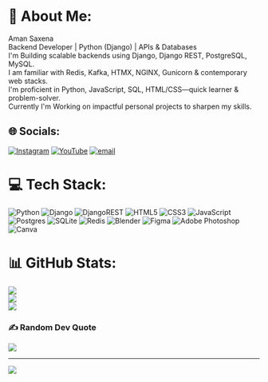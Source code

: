<img src="https://media1.giphy.com/media/v1.Y2lkPTc5MGI3NjExNjRtbm9xNGZ4cWlza3d3ZXhwdHh1OWdiMzQ1cW1rMHR6bmI5ZnRxdCZlcD12MV9pbnRlcm5hbF9naWZfYnlfaWQmY3Q9Zw/qgQUggAC3Pfv687qPC/giphy.gif" alt="" >

# 💫 About Me:
Aman Saxena<br>Backend Developer | Python (Django) | APIs & Databases<br>I'm Building scalable backends using Django, Django REST, PostgreSQL, MySQL.<br>I am familiar with Redis, Kafka, HTMX, NGINX, Gunicorn & contemporary web stacks.<br>I'm proficient in Python, JavaScript, SQL, HTML/CSS—quick learner & problem-solver.<br>Currently I'm Working on impactful personal projects to sharpen my skills.


## 🌐 Socials:
[![Instagram](https://img.shields.io/badge/Instagram-%23E4405F.svg?logo=Instagram&logoColor=white)](https://instagram.com/amansaxena25849) [![YouTube](https://img.shields.io/badge/YouTube-%23FF0000.svg?logo=YouTube&logoColor=white)](https://youtube.com/@@amansaxena6798) [![email](https://img.shields.io/badge/Email-D14836?logo=gmail&logoColor=white)](mailto:aman25849@gmail.com) 

# 💻 Tech Stack:
![Python](https://img.shields.io/badge/python-3670A0?style=for-the-badge&logo=python&logoColor=ffdd54) ![Django](https://img.shields.io/badge/django-%23092E20.svg?style=for-the-badge&logo=django&logoColor=white) ![DjangoREST](https://img.shields.io/badge/DJANGO-REST-ff1709?style=for-the-badge&logo=django&logoColor=white&color=ff1709&labelColor=gray) ![HTML5](https://img.shields.io/badge/html5-%23E34F26.svg?style=for-the-badge&logo=html5&logoColor=white) ![CSS3](https://img.shields.io/badge/css3-%231572B6.svg?style=for-the-badge&logo=css3&logoColor=white) ![JavaScript](https://img.shields.io/badge/javascript-%23323330.svg?style=for-the-badge&logo=javascript&logoColor=%23F7DF1E) ![Postgres](https://img.shields.io/badge/postgres-%23316192.svg?style=for-the-badge&logo=postgresql&logoColor=white) ![SQLite](https://img.shields.io/badge/sqlite-%2307405e.svg?style=for-the-badge&logo=sqlite&logoColor=white) ![Redis](https://img.shields.io/badge/redis-%23DD0031.svg?style=for-the-badge&logo=redis&logoColor=white) ![Blender](https://img.shields.io/badge/blender-%23F5792A.svg?style=for-the-badge&logo=blender&logoColor=white) ![Figma](https://img.shields.io/badge/figma-%23F24E1E.svg?style=for-the-badge&logo=figma&logoColor=white) ![Adobe Photoshop](https://img.shields.io/badge/adobe%20photoshop-%2331A8FF.svg?style=for-the-badge&logo=adobe%20photoshop&logoColor=white) ![Canva](https://img.shields.io/badge/Canva-%2300C4CC.svg?style=for-the-badge&logo=Canva&logoColor=white) 
# 📊 GitHub Stats:
![](https://github-readme-stats.vercel.app/api?username=AmanSaxena25849&theme=tokyonight&hide_border=false&include_all_commits=false&count_private=false)<br/>
![](https://nirzak-streak-stats.vercel.app/?user=AmanSaxena25849&theme=tokyonight&hide_border=false)<br/>
![](https://github-readme-stats.vercel.app/api/top-langs/?username=AmanSaxena25849&theme=tokyonight&hide_border=false&include_all_commits=false&count_private=false&layout=compact)

### ✍️ Random Dev Quote
![](https://quotes-github-readme.vercel.app/api?type=horizontal&theme=radical)

---
[![](https://visitcount.itsvg.in/api?id=AmanSaxena25849&icon=0&color=1)](https://visitcount.itsvg.in)

<!-- Proudly created with GPRM ( https://gprm.itsvg.in ) -->
